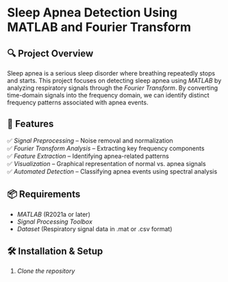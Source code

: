 # Sleep Apnea Detection Using MATLAB and Fourier Transform  

## 🔍 Project Overview  
Sleep apnea is a serious sleep disorder where breathing repeatedly stops and starts. This project focuses on detecting sleep apnea using *MATLAB* by analyzing respiratory signals through the *Fourier Transform*. By converting time-domain signals into the frequency domain, we can identify distinct frequency patterns associated with apnea events.  

## 🚀 Features  
✅ *Signal Preprocessing* – Noise removal and normalization  
✅ *Fourier Transform Analysis* – Extracting key frequency components  
✅ *Feature Extraction* – Identifying apnea-related patterns  
✅ *Visualization* – Graphical representation of normal vs. apnea signals  
✅ *Automated Detection* – Classifying apnea events using spectral analysis  

## 📦 Requirements  
- *MATLAB* (R2021a or later)  
- *Signal Processing Toolbox*  
- *Dataset* (Respiratory signal data in .mat or .csv format)  

## 🛠 Installation & Setup  
1. *Clone the repository*  
